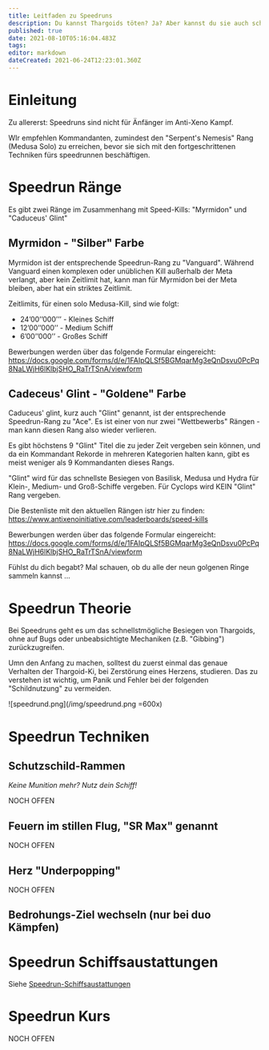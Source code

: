```yaml
---
title: Leitfaden zu Speedruns
description: Du kannst Thargoids töten? Ja? Aber kannst du sie auch schnell töten?
published: true
date: 2021-08-10T05:16:04.483Z
tags: 
editor: markdown
dateCreated: 2021-06-24T12:23:01.360Z
---
```


# Einleitung

Zu allererst: Speedruns sind nicht für Änfänger im Anti-Xeno Kampf.

WIr empfehlen Kommandanten, zumindest den "Serpent's Nemesis" Rang (Medusa Solo) zu erreichen, bevor sie sich mit den fortgeschrittenen Techniken fürs speedrunnen beschäftigen.

# Speedrun Ränge

Es gibt zwei Ränge im Zusammenhang mit Speed-Kills: "Myrmidon" und "Caduceus' Glint"

## Myrmidon - "Silber" Farbe

Myrmidon ist der entsprechende Speedrun-Rang zu "Vanguard". Während Vanguard einen komplexen oder unüblichen Kill außerhalb der Meta verlangt, aber kein Zeitlimit hat, kann man für Myrmidon bei der Meta bleiben, aber hat ein striktes Zeitlimit.

Zeitlimits, für einen solo Medusa-Kill, sind wie folgt:
- 24’00’’000’’’ - Kleines Schiff
- 12’00’’000’’ - Medium Schiff
- 6’00’’000’’ - Großes Schiff

Bewerbungen werden über das folgende Formular eingereicht: https://docs.google.com/forms/d/e/1FAIpQLSf5BGMqarMg3eQnDsvu0PcPq8NaLWjH6lKlbjSHO_RaTrTSnA/viewform

## Cadeceus' Glint - "Goldene" Farbe

Caduceus' glint, kurz auch "Glint" genannt, ist der entsprechende Speedrun-Rang zu "Ace". Es ist einer von nur zwei "Wettbewerbs" Rängen - man kann diesen Rang also wieder verlieren.

Es gibt höchstens 9 "Glint" Titel die zu jeder Zeit vergeben sein können, und da ein Kommandant Rekorde in mehreren Kategorien halten kann, gibt es meist weniger als 9 Kommandanten dieses Rangs.

"Glint" wird für das schnellste Besiegen von Basilisk, Medusa und Hydra für Klein-, Medium- und Groß-Schiffe vergeben. Für Cyclops wird KEIN "Glint" Rang vergeben.

Die Bestenliste mit den aktuellen Rängen istr hier zu finden: https://www.antixenoinitiative.com/leaderboards/speed-kills

Bewerbungen werden über das folgende Formular eingereicht: https://docs.google.com/forms/d/e/1FAIpQLSf5BGMqarMg3eQnDsvu0PcPq8NaLWjH6lKlbjSHO_RaTrTSnA/viewform

Fühlst du dich begabt? Mal schauen, ob du alle der neun golgenen Ringe sammeln kannst ...

# Speedrun Theorie

Bei Speedruns geht es um das schnellstmögliche Besiegen von Thargoids, ohne auf Bugs oder unbeabsichtigte Mechaniken (z.B. "Gibbing") zurückzugreifen.

Umn den Anfang zu machen, solltest du zuerst einmal das genaue Verhalten der Thargoid-Ki, bei Zerstörung eines Herzens, studieren. Das zu verstehen ist wichtig, um Panik und Fehler bei der folgenden "Schildnutzung" zu vermeiden.

!\[speedrund.png\](/img/speedrund.png =600x)

# Speedrun Techniken

## Schutzschild-Rammen

*Keine Munition mehr? Nutz dein Schiff!*

NOCH OFFEN

## Feuern im stillen Flug, "SR Max" genannt

NOCH OFFEN

## Herz "Underpopping"

NOCH OFFEN

## Bedrohungs-Ziel wechseln (nur bei duo Kämpfen)

# Speedrun Schiffsaustattungen

Siehe [Speedrun-Schiffsaustattungen](/en/speedrunbuilds)

# Speedrun Kurs

NOCH OFFEN